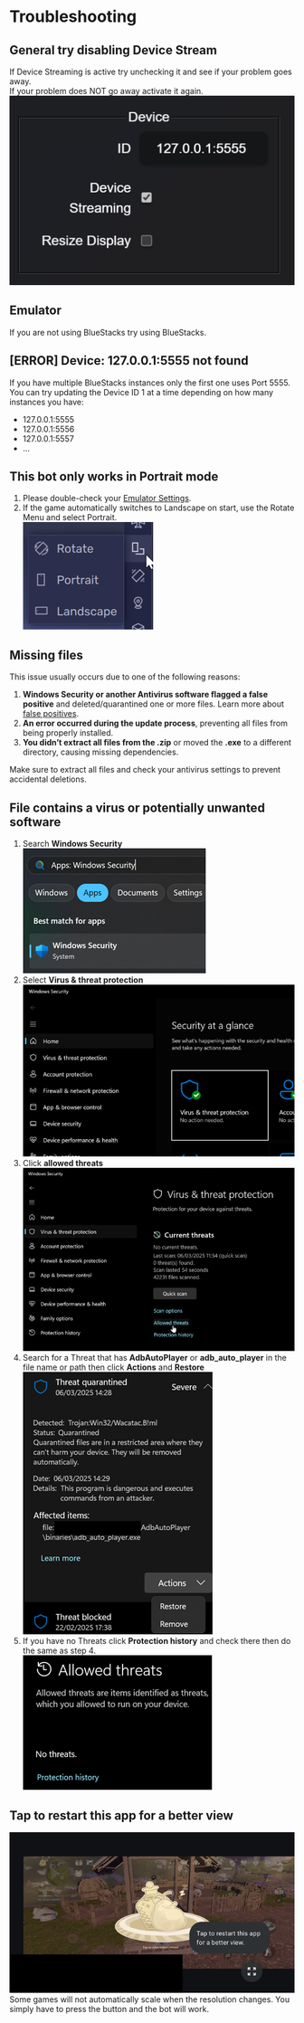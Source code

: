 # Troubleshooting

## General try disabling Device Stream
If Device Streaming is active try unchecking it and see if your problem goes away.  
If your problem does NOT go away activate it again.  
![device-stream.png](../images/app/device-stream.png)

## Emulator
If you are not using BlueStacks try using BlueStacks.

## [ERROR] Device: 127.0.0.1:5555 not found
If you have multiple BlueStacks instances only the first one uses Port 5555.  
You can try updating the Device ID 1 at a time depending on how many instances you have:
- 127.0.0.1:5555
- 127.0.0.1:5556
- 127.0.0.1:5557
- ...

## This bot only works in Portrait mode
1. Please double-check your [Emulator Settings](emulator-settings.md).  
2. If the game automatically switches to Landscape on start, use the Rotate Menu and select Portrait.  
![rotate.png](../images/bluestacks/rotate.png)

## Missing files
This issue usually occurs due to one of the following reasons:

1. **Windows Security or another Antivirus software flagged a false positive** and deleted/quarantined one or more files. Learn more about [false positives](https://encyclopedia.kaspersky.com/glossary/false-positive).
2. **An error occurred during the update process**, preventing all files from being properly installed.
3. **You didn’t extract all files from the .zip** or moved the **.exe** to a different directory, causing missing dependencies.

Make sure to extract all files and check your antivirus settings to prevent accidental deletions. 

## File contains a virus or potentially unwanted software
1. Search **Windows Security**  
    ![search-windows-security.png](../images/troubleshoot/search-windows-security.png)
2. Select **Virus & threat protection**  
    ![select-virus-and-threat-protection.png](../images/troubleshoot/select-virus-and-threat-protection.png)
3. Click **allowed threats**  
    ![click-allowed-threats.png](../images/troubleshoot/click-allowed-threats.png)
4. Search for a Threat that has **AdbAutoPlayer** or **adb_auto_player** in the file name or path then click **Actions** and **Restore**  
    ![click-actions-restore.png](../images/troubleshoot/click-actions-restore.png)
5. If you have no Threats click **Protection history** and check there then do the same as step 4.  
    ![no-allowed-threats.png](../images/troubleshoot/no-allowed-threats.png)

## Tap to restart this app for a better view
![tap-to-restart.png](../images/troubleshoot/tap-to-restart.png)  
Some games will not automatically scale when the resolution changes. You simply have to press the button and the bot will work.
